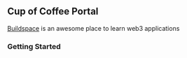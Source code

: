 ## Cup of Coffee Portal 

[Buildspace](https://app.buildspace.so/projects) is an awesome place to learn web3 applications

### Getting Started

